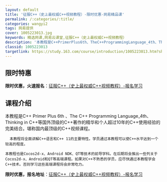 ```yaml
---
layout: default
title: '征服C++（史上最权威C++视频教程）-限时优惠-网易精品课'
permalink: /:categories/:title/
categories: wangyi2
tags: 网易提供
cover: 1005223013.jpg
keywords: 精选网课,网易云课堂,征服C++（史上最权威C++视频教程）
description: '本教程是C++PrimerPlus6th、TheC++ProgrammingLanguage_4th、Thinkingi'
classid: 1005223013
targetlink: https://study.163.com/course/introduction/1005223013.htm?share=1&shareId=1025206652&utm_campaign=share&utm_medium=iphoneShare&utm_source=&utm_u=1025206652
---
```


## 限时特惠

**限时优惠，火速报名**：[征服C++（史上最权威C++视频教程）-报名学习](https://study.163.com/course/introduction/1005223013.htm?share=1&shareId=1025206652&utm_campaign=share&utm_medium=iphoneShare&utm_source=&utm_u=1025206652)

## 课程介绍

本教程是C++ Primer Plus  6th 、The C++ Programming Language_4th、Thinking in C++等国外顶级的C++著作的精华和个人超过10年的C++使用经验的完美结合。堪称国内最顶级的C++视频课程。

      本教程将全面讲解C++语言和C++ 11的主要特性。学员通过本教程可以使C++水平达到一个较高的程度。

    本教程也是Cocos2d-x、Android NDK、QT等技术的前导学科。在后期将会推出一些列关于Cocos2d-x、Android和QT等高端课程。如果对C++不熟悉的学员，应尽快通过本教程学会C++技术。否则学习这些高端课程将会非常吃力。

**限时优惠，报名地址**：[征服C++（史上最权威C++视频教程）-报名学习](https://study.163.com/course/introduction/1005223013.htm?share=1&shareId=1025206652&utm_campaign=share&utm_medium=iphoneShare&utm_source=&utm_u=1025206652)

